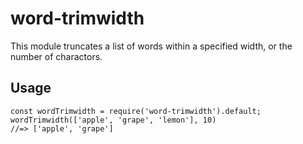 # word-trimwidth

This module truncates a list of words within a specified width, or the number of charactors.

## Usage

```
const wordTrimwidth = require('word-trimwidth').default;
wordTrimwidth(['apple', 'grape', 'lemon'], 10)
//=> ['apple', 'grape']
```
